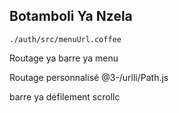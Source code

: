 ## Botamboli Ya Nzela

`./auth/src/menuUrl.coffee`

Routage ya barre ya menu

Routage personnalisé
@3-/urlli/Path.js

barre ya défilement
scrollc